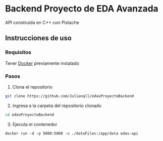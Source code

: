 # Backend Proyecto de EDA Avanzada
API construída en C++ con Pistache
## Instrucciones de uso
### Requisitos
Tener [Docker](https://www.docker.com/get-started/) previamente instalado
### Pasos
1. Clona el repositorio
```bash
git clone https://github.com/Julianqll/edavProyectoBackend
```
2. Ingresa a la carpeta del repositorio clonado
```bash
cd edavProyectoBackend
```
3. Ejecuta el contenedor
```docker
docker run -d -p 5000:5000 -v ./dataFiles:/app/data edav-api
```


